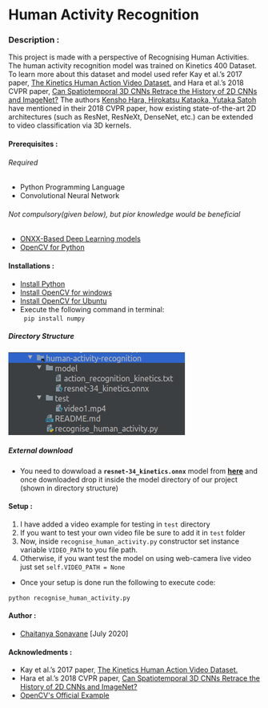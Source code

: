 # Human Activity Recognition
### Description :
This project is made with a perspective of Recognising Human Activities. The human activity recognition model was trained on Kinetics 400 Dataset.
To learn more about this dataset and model used refer Kay et al.’s 2017 paper, [The Kinetics Human Action Video Dataset.](https://arxiv.org/abs/1705.06950) and Hara et al.’s 2018 CVPR paper, [Can Spatiotemporal 3D CNNs Retrace the History of 2D CNNs and ImageNet?](https://arxiv.org/abs/1711.09577)
The authors [Kensho Hara, Hirokatsu Kataoka, Yutaka Satoh](https://arxiv.org/abs/1711.09577) have mentioned in their 2018 CVPR paper, how existing state-of-the-art 2D architectures (such as ResNet, ResNeXt, DenseNet, etc.) can be extended to video classification via 3D kernels.

#### Prerequisites :
  ###### Required 
  - Python Programming Language 
  - Convolutional Neural Network 

  ###### Not compulsory(given below), but pior knowledge would be beneficial 
  - [ONXX-Based Deep Learning models](https://github.com/onnx/models) 
  - [OpenCV for Python](https://opencv.org/)

#### Installations :
 - [Install Python](https://www.python.org/downloads/)<br/>
 - [Install OpenCV for windows](https://docs.opencv.org/master/d5/de5/tutorial_py_setup_in_windows.html) <br/>
 - [Install OpenCV for Ubuntu](https://docs.opencv.org/master/d2/de6/tutorial_py_setup_in_ubuntu.html) <br/>
- Execute the following command in terminal: <br/>
` pip install numpy` <br/>

##### Directory Structure
![](https://github.com/techycs18/human-activity-recognition/blob/master/Direcory%20Stucture.png)

##### External download
- You need to dowwload a **`resnet-34_kinetics.onnx`** model from [**here**](https://www.dropbox.com/s/065l4vr8bptzohb/resnet-34_kinetics.onnx?dl=1) and once downloaded drop it inside the model directory of our project (shown in directory structure)

#### Setup :
1. I have added a video example for testing in `test` directory
2. If you want to test your own video file be sure to add it in `test` folder 
3. Now, inside `recognise_human_activity.py` constructor set instance variable `VIDEO_PATH` to you file path. 
4. Otherwise, if you want test the model on using web-camera live video just set `self.VIDEO_PATH = None`  
- Once your setup is done run the following to execute code:
```
python recognise_human_activity.py
```

#### Author :
- [Chaitanya Sonavane](https://www.linkedin.com/in/chaitanya-sonavane-3766521a0/) [July 2020] 

#### Acknowledments :
- Kay et al.’s 2017 paper, [The Kinetics Human Action Video Dataset.](https://arxiv.org/abs/1705.06950)
- Hara et al.’s 2018 CVPR paper, [Can Spatiotemporal 3D CNNs Retrace the History of 2D CNNs and ImageNet?](https://arxiv.org/abs/1711.09577)
- [OpenCV's Official Example](https://github.com/opencv/opencv/blob/master/samples/dnn/action_recognition.py) 
